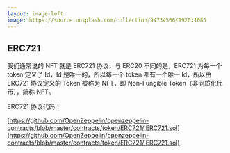 ```yaml
---
layout: image-left
image: https://source.unsplash.com/collection/94734566/1920x1080
---
```


## ERC721

我们通常说的 NFT 就是 ERC721 协议，与 ERC20 不同的是，ERC721 为每一个 token 定义了 Id，Id 是唯一的，所以每一个 token 都有一个唯一 Id，所以由 ERC721 协议定义的 Token 被称为 NFT，即 Non-Fungible Token（非同质化代币），简称 NFT。

ERC721 协议代码：

[https://github.com/OpenZeppelin/openzeppelin-contracts/blob/master/contracts/token/ERC721/IERC721.sol](https://github.com/OpenZeppelin/openzeppelin-contracts/blob/master/contracts/token/ERC721/IERC721.sol)